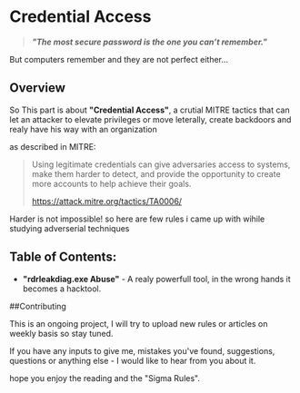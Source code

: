 # Credential Access

> **_"The most secure password is the one you can’t remember."_**

But computers remember and they are not perfect either...

## Overview

So This part is about **"Credential Access"**, a crutial MITRE tactics that can let an attacker to elevate privileges or move leterally, create backdoors and realy have his way with an organization

as described in MITRE:
> Using legitimate credentials can give adversaries access to systems, make them harder to detect, and provide the opportunity to create more accounts to help achieve their goals.
>
> https://attack.mitre.org/tactics/TA0006/

Harder is not impossible! so here are few rules i came up with wihile studying adverserial techniques

## Table of Contents:
- **"rdrleakdiag.exe Abuse"** - A realy powerfull tool, in the wrong hands it becomes a hacktool.

##Contributing

This is an ongoing project, I will try to upload new rules or articles on weekly basis so stay tuned. 

If you have any inputs to give me, mistakes you've found, suggestions, questions or anything else - I would like to hear from you about it.

hope you enjoy the reading and the "Sigma Rules".
